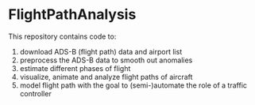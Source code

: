 # FlightPathAnalysis

This repository contains code to:

1) download ADS-B (flight path) data and airport list
2) preprocess the ADS-B data to smooth out anomalies
3) estimate different phases of flight
4) visualize, animate and analyze flight paths of aircraft
5) model flight path with the goal to (semi-)automate the role of a traffic controller

